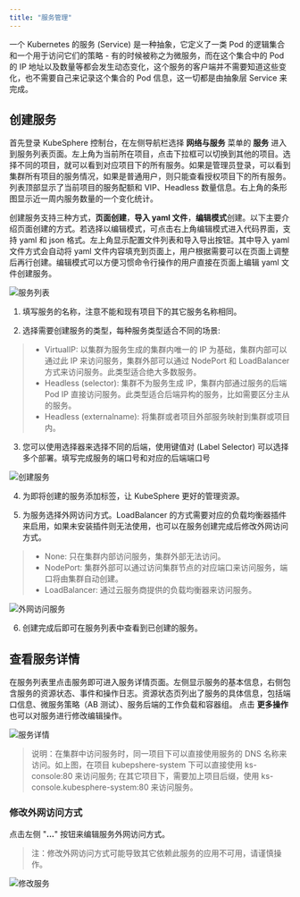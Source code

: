 ```yaml
---
title: "服务管理"
---
```


一个 Kubernetes 的服务 (Service) 是一种抽象，它定义了一类 Pod 的逻辑集合和一个用于访问它们的策略 - 有的时候被称之为微服务，而在这个集合中的 Pod 的 IP 地址以及数量等都会发生动态变化，这个服务的客户端并不需要知道这些变化，也不需要自己来记录这个集合的 Pod 信息，这一切都是由抽象层 Service 来完成。

## 创建服务

首先登录 KubeSphere 控制台，在左侧导航栏选择 **网络与服务** 菜单的 **服务** 进入到服务列表页面。左上角为当前所在项目，点击下拉框可以切换到其他的项目。选择不同的项目，就可以看到对应项目下的所有服务。如果是管理员登录，可以看到集群所有项目的服务情况，如果是普通用户，则只能查看授权项目下的所有服务。列表顶部显示了当前项目的服务配额和 VIP、Headless 数量信息。右上角的条形图显示近一周内服务数量的一个变化统计。


创建服务支持三种方式，**页面创建**，**导入 yaml 文件**，**编辑模式**创建。以下主要介绍页面创建的方式。若选择以编辑模式，可点击右上角编辑模式进入代码界面，支持 yaml 和 json 格式。左上角显示配置文件列表和导入导出按钮。其中导入 yaml 文件方式会自动将 yaml 文件内容填充到页面上，用户根据需要可以在页面上调整后再行创建。编辑模式可以方便习惯命令行操作的用户直接在页面上编辑 yaml 文件创建服务。

![服务列表](/services-list.png)

1. 填写服务的名称，注意不能和现有项目下的其它服务名称相同。

2. 选择需要创建服务的类型，每种服务类型适合不同的场景:

> - VirtualIP: 以集群为服务生成的集群内唯一的 IP 为基础，集群内部可以通过此 IP 来访问服务，集群外部可以通过 NodePort 和 LoadBalancer 方式来访问服务。此类型适合绝大多数服务。
> - Headless (selector): 集群不为服务生成 IP，集群内部通过服务的后端 Pod IP 直接访问服务。此类型适合后端异构的服务，比如需要区分主从的服务。
> - Headless (externalname): 将集群或者项目外部服务映射到集群或项目内。

3. 您可以使用选择器来选择不同的后端，使用键值对 (Label Selector) 可以选择多个部署。填写完成服务的端口号和对应的后端端口号

![创建服务](/services-create.png)

4. 为即将创建的服务添加标签，让 KubeSphere 更好的管理资源。

5. 为服务选择外网访问方式。LoadBalancer 的方式需要对应的负载均衡器插件来启用，如果未安装插件则无法使用，也可以在服务创建完成后修改外网访问方式。

> - None: 只在集群内部访问服务，集群外部无法访问。
> - NodePort: 集群外部可以通过访问集群节点的对应端口来访问服务，端口将由集群自动创建。
> - LoadBalancer: 通过云服务商提供的负载均衡器来访问服务。

![外网访问服务](/services-public-access.png)

6. 创建完成后即可在服务列表中查看到已创建的服务。 

## 查看服务详情

在服务列表里点击服务即可进入服务详情页面。左侧显示服务的基本信息，右侧包含服务的资源状态、事件和操作日志。资源状态页列出了服务的具体信息，包括端口信息、微服务策略（AB 测试）、服务后端的工作负载和容器组。 点击 **更多操作** 也可以对服务进行修改编辑操作。

![服务详情](/services-detail.png)

> 说明：在集群中访问服务时，同一项目下可以直接使用服务的 DNS 名称来访问。如上图，在项目 kubepshere-system 下可以直接使用 ks-console:80 来访问服务; 在其它项目下，需要加上项目后缀，使用 ks-console.kubesphere-system:80 来访问服务。

### 修改外网访问方式

点击左侧 "**...**" 按钮来编辑服务外网访问方式。

> 注：修改外网访问方式可能导致其它依赖此服务的应用不可用，请谨慎操作。

![修改服务](/services-edit.png)